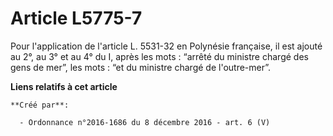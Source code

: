 # Article L5775-7

Pour l'application de l'article L. 5531-32 en Polynésie française, il est ajouté au 2°, au 3° et au 4° du I, après les mots :
“arrêté du ministre chargé des gens de mer”, les mots : “et du ministre chargé de l'outre-mer”.

**Liens relatifs à cet article**

	**Créé par**:

	  - Ordonnance n°2016-1686 du 8 décembre 2016 - art. 6 (V)
